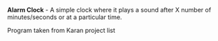 **Alarm Clock** - A simple clock where it plays a sound after X number of minutes/seconds or at a particular time.

Program taken from Karan project list